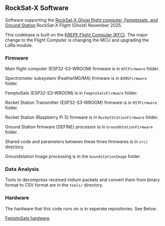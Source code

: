 ## RockSat-X Software

Software supporting the [RockSat-X Ghost flight computer, Femptosats, and Ground Station]([https://github.com/krups/RockSatX-Ghost-software]) RockSat-X Flight (Ghost) November 2025.

This codebase is built on the [KREPE Flight Computer (KFC)](https://github.com/krups/iss-software). The major change to the Flight Computer is changing the MCU and upgrading the LoRa module.

### Firmware 
Main flight computer (ESP32-S3-WROOM) firmware is in ```KFCFirmware``` folder.

Spectrometer subsystem (FeatherM0/M4) firmware is in ```BSMSFirmware``` folder.

FemptoSats (ESP32-S3-WROOM) is in  ```FemptoSatsFirmware``` folder.

Rocket Station Transmitter (ESP32-S3-WROOM) firmware is in  ```RSTFirmware``` folder.

Rocket Station (Raspberry Pi 5) firmware is in  ```RocketStationFirmware``` folder.

Ground Station firmware (DEFINE) processor is in ```GroundGtationFirmware``` folder.

Shared code and parameters between these three firmwares is in ```src/``` directory.

Groundstation Image processing is in the ```GoundstationImage``` folder.

### Data Analysis
Tools to decompress received iridium packets and convert them from binary format to CSV format are in the ```tools/``` directory.

### Hardware

The hardware that this code runs on is in seperate repositories. See Below.

[FemptoSats hardware](https://github.com/krups/KRUPS-FemtoSat)
